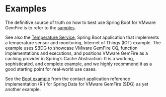 # Examples

<!-- 
 Copyright (c) VMware, Inc. 2022. All rights reserved.
 Licensed to the Apache Software Foundation (ASF) under one or more contributor license
 agreements. See the NOTICE file distributed with this work for additional information regarding
 copyright ownership. The ASF licenses this file to You under the Apache License, Version 2.0 (the
 "License"); you may not use this file except in compliance with the License. You may obtain a
 copy of the License at
 
 http://www.apache.org/licenses/LICENSE-2.0
 
 Unless required by applicable law or agreed to in writing, software distributed under the License
 is distributed on an "AS IS" BASIS, WITHOUT WARRANTIES OR CONDITIONS OF ANY KIND, either express
 or implied. See the License for the specific language governing permissions and limitations under
 the License.
-->

The definitive source of truth on how to best use Spring Boot for
VMware GemFire is to refer to the [samples](#geode-samples).

See also the [Temperature
Service](https://github.com/jxblum/temperature-service), Spring Boot
application that implements a temperature sensor and monitoring,
Internet of Things (IOT) example. The example uses SBDG to showcase
VMware GemFire CQ, function implementations and executions, and
positions VMware GemFire as a caching provider in Spring’s Cache
Abstraction. It is a working, sophisticated, and complete example, and
we highly recommend it as a good starting point for real-world use
cases.

See the [Boot
example](https://github.com/jxblum/contacts-application/tree/master/boot-example)
from the contact application reference implementation (RI) for Spring
Data for VMware GemFire (SDG) as yet another example.

